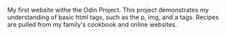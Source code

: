 My first website withe the Odin Project.
This project demonstrates my understanding of basic html
tags, such as the p, img, and a tags.
Recipes are pulled from my family's cookbook and online websites.